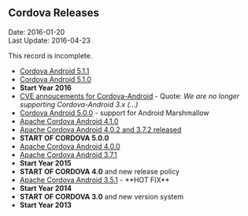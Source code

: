 ## Cordova Releases ##
Date: 2016-01-20<br>
Last Update: 2016-04-23

This record is incomplete.

- [Cordova Android 5.1.1](https://cordova.apache.org/announcements/2016/03/02/cordova-android-5.1.1.html)
- [Cordova Android 5.1.0](https://cordova.apache.org/announcements/2016/01/24/cordova-android-5.1.0.html)
- **Start Year 2016**
- [CVE annoucements for Cordova-Android](https://cordova.apache.org/announcements/2015/11/20/security.html) -  Quote: *We are no longer supporting Cordova-Android 3.x (...)*
- [Cordova Android 5.0.0](https://cordova.apache.org/announcements/2015/11/09/cordova-android-5.0.0.html) - support for Android Marshmallow 
- [Apache Cordova Android 4.1.0](https://cordova.apache.org/announcements/2015/07/21/cordova-android-4.1.0.html)
- [Apache Cordova Android 4.0.2 and 3.7.2 released](https://cordova.apache.org/announcements/2015/05/26/android-402.html)
- **START OF CORDOVA 5.0.0** 
- [Apache Cordova Android 4.0.0](https://cordova.apache.org/announcements/f2015/04/15/cordova-android-4.0.0.html)
- [Apache Cordova Android 3.7.1](https://cordova.apache.org/announcements/2015/02/06/cordova-android-3.7.1.html)
- **Start Year 2015**
- **START OF CORDOVA 4.0** and new release policy
- [Apache Cordova Android 3.5.1](https://cordova.apache.org/announcements/2014/08/04/android-351.html) - \*\*HOT FIX\*\*
- **Start Year 2014**
- **START OF CORDOVA 3.0** and new version system
- **Start Year 2013**
